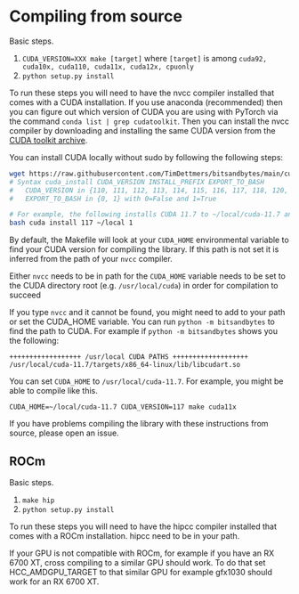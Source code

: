 # Compiling from source

Basic steps.
1. `CUDA_VERSION=XXX make [target]` where `[target]` is among `cuda92, cuda10x, cuda110, cuda11x, cuda12x, cpuonly`
2. `python setup.py install`

To run these steps you will need to have the nvcc compiler installed that comes with a CUDA installation. If you use anaconda (recommended) then you can figure out which version of CUDA you are using with PyTorch via the command `conda list | grep cudatoolkit`. Then you can install the nvcc compiler by downloading and installing the same CUDA version from the [CUDA toolkit archive](https://developer.nvidia.com/cuda-toolkit-archive).

You can install CUDA locally without sudo by following the following steps:

```bash
wget https://raw.githubusercontent.com/TimDettmers/bitsandbytes/main/cuda_install.sh
# Syntax cuda_install CUDA_VERSION INSTALL_PREFIX EXPORT_TO_BASH
#   CUDA_VERSION in {110, 111, 112, 113, 114, 115, 116, 117, 118, 120, 121}
#   EXPORT_TO_BASH in {0, 1} with 0=False and 1=True 

# For example, the following installs CUDA 11.7 to ~/local/cuda-11.7 and exports the path to your .bashrc
bash cuda install 117 ~/local 1 
```

By default, the Makefile will look at your `CUDA_HOME` environmental variable to find your CUDA version for compiling the library. If this path is not set it is inferred from the path of your `nvcc` compiler.

Either `nvcc` needs to be in path for the `CUDA_HOME` variable needs to be set to the CUDA directory root (e.g. `/usr/local/cuda`) in order for compilation to succeed

If you type `nvcc` and it cannot be found, you might need to add to your path or set the CUDA_HOME variable. You can run `python -m bitsandbytes` to find the path to CUDA. For example if `python -m bitsandbytes` shows you the following:
```
++++++++++++++++++ /usr/local CUDA PATHS +++++++++++++++++++
/usr/local/cuda-11.7/targets/x86_64-linux/lib/libcudart.so
```
You can set `CUDA_HOME` to `/usr/local/cuda-11.7`. For example, you might be able to compile like this.

``CUDA_HOME=~/local/cuda-11.7 CUDA_VERSION=117 make cuda11x``


If you have problems compiling the library with these instructions from source, please open an issue.


## ROCm
Basic steps.
1. `make hip`
2. `python setup.py install`

To run these steps you will need to have the hipcc compiler installed that comes with a ROCm installation. hipcc need to be in your path.

If your GPU is not compatible with ROCm, for example if you have an RX 6700 XT, cross compiling to a similar GPU should work.
To do that set HCC_AMDGPU_TARGET to that similar GPU for example gfx1030 should work for an RX 6700 XT.